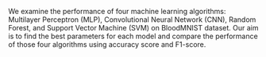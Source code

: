 We examine the performance of four machine learning algorithms: Multilayer Perceptron (MLP), Convolutional Neural Network (CNN), Random Forest, and Support Vector Machine (SVM) on BloodMNIST dataset. Our aim is to find the best parameters for each model and compare the performance of those four algorithms using accuracy score and F1-score.
